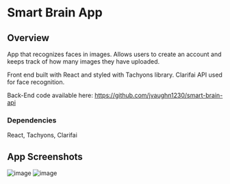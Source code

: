 # Smart Brain App

## Overview
App that recognizes faces in images. Allows users to create an account and keeps track of how many images they have uploaded. 

Front end built with React and styled with Tachyons library. Clarifai API used for face recognition.

Back-End code available here: https://github.com/jvaughn1230/smart-brain-api

### Dependencies
React, Tachyons, Clarifai

## App Screenshots

![image](https://user-images.githubusercontent.com/75887112/169848074-f9ceecf8-225f-4a12-a7f7-77448f2350ac.png)
![image](https://user-images.githubusercontent.com/75887112/169850434-3f59f7f7-42af-4be0-bd24-75cc99ebc81e.png)


